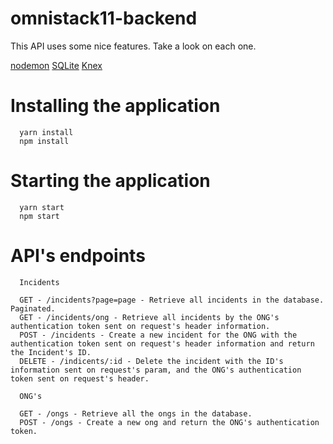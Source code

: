 # omnistack11-backend

This API uses some nice features. Take a look on each one.

[nodemon](https://nodemon.io/gdsf)
[SQLite](https://www.sqlite.org/)
[Knex](http://knexjs.org/)

# Installing the application

```
  yarn install
  npm install
```

# Starting the application

```
  yarn start
  npm start
```

# API's endpoints

```
  Incidents

  GET - /incidents?page=page - Retrieve all incidents in the database. Paginated.
  GET - /incidents/ong - Retrieve all incidents by the ONG's authentication token sent on request's header information.
  POST - /incidents - Create a new incident for the ONG with the authentication token sent on request's header information and return the Incident's ID.
  DELETE - /indicents/:id - Delete the incident with the ID's information sent on request's param, and the ONG's authentication token sent on request's header.

  ONG's

  GET - /ongs - Retrieve all the ongs in the database.
  POST - /ongs - Create a new ong and return the ONG's authentication token.
```
